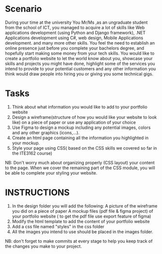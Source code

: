 Scenario
========

During your time at the university You Mr/Ms <Your name> ,as an  ungraduate student from the school of ICT, you managed to acquire
 a lot of skills like Web applications development (using Python and Django framework), 
 .NET Applications development using C#, web design, Mobile Applications development. 
 and many more other skills.
 You feel the need to establish an online presence just before you complete your bachelors degree, and hopefully
 start making some money from your tech skills.
 You would like to create a portfolio website to let the world know about you, showcase your skills and projects you might have done, highlight some of the services you intend to provide to your potential customers and any other information you think would draw people into hiring you or giving you some technical gigs.
 
 
 Tasks
 =====
 
 1. Think about what information you would like to add to your portfolio website
 2. Design a wireframe(structure of how you would like your website to look like) on a piece of paper or use any application of your choice
 3. Use Figma to design a mockup including any potential images, colors and any other graphics (icons,...).
 4. Create an html page containing all the information you highlighted in your mockup.
 5. Style your page using CSS( based on the CSS skills we covered so far in the ITE3162 course)
 
 NB: Don't worry much about organizing properly (CSS layout) your content to the page. 
     When we cover the remaining part of the CSS module, you will be able to complete your styling your website.
     
     
INSTRUCTIONS
============
1. In the design folder you will add the following:
	A picture of the wireframe you did on a piece of paper
	A mockup files (pdf file & figma project) of your portfolio website ( to get the pdf file use export feature of figma)
2. Modify the html template to add the content of your portfolio website
3. Add a css file named "styles" in the css folder
4. All the images you intend to use should be placed in the images folder.

NB: don't forget to make commits at every stage to help you keep track of the changes you make to your project.

 